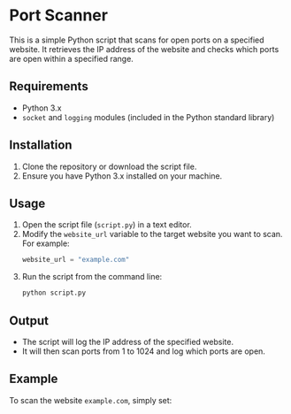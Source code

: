 # Port Scanner

This is a simple Python script that scans for open ports on a specified website. It retrieves the IP address of the website and checks which ports are open within a specified range.

## Requirements

- Python 3.x
- `socket` and `logging` modules (included in the Python standard library)

## Installation

1. Clone the repository or download the script file.
2. Ensure you have Python 3.x installed on your machine.

## Usage

1. Open the script file (`script.py`) in a text editor.
2. Modify the `website_url` variable to the target website you want to scan. For example:
   ```python
   website_url = "example.com"
   ```
3. Run the script from the command line:
   ```bash
   python script.py
   ```

## Output

- The script will log the IP address of the specified website.
- It will then scan ports from 1 to 1024 and log which ports are open.

## Example

To scan the website `example.com`, simply set:
